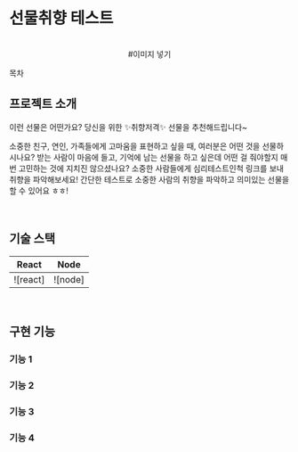 # 선물취향 테스트 

<p align = 'center'>
  <br>
  #이미지 넣기 
  <br>
</p>

목차 

## 프로젝트 소개 

<p align = 'justify'>
이런 선물은 어떤가요? 당신을 위한 ✨취향저격✨ 선물을 추천해드립니다~


소중한 친구, 연인, 가족들에게 고마움을 표현하고 싶을 때,
여러분은 어떤 것을 선물하시나요? 
받는 사람이 마음에 들고, 기억에 남는 선물을 하고 싶은데 어떤 걸 줘야할지 
매번 고민하는 것에 지치진 않으셨나요? 
소중한 사람들에게 심리테스트인척 링크를 보내 취향을 파악해보세요! 
간단한 테스트로 소중한 사람의 취향을 파악하고 의미있는 선물을 할 수 있어요 ㅎㅎ!
</p>

<p align = 'center'>

</p>

<br>

## 기술 스택

| React   |  Node   |
| :------: | :-----: |
| ![react] | ![node] |
<br>

## 구현 기능

### 기능 1

### 기능 2

### 기능 3

### 기능 4
